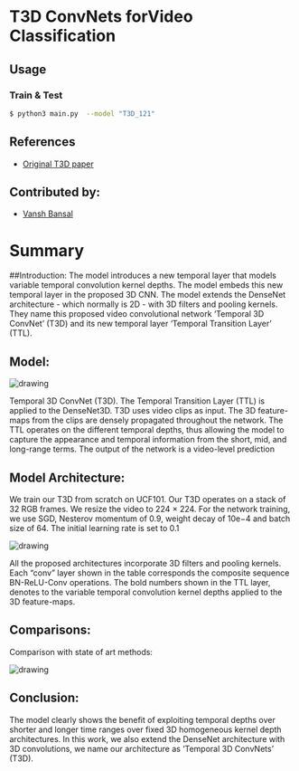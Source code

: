 # T3D ConvNets forVideo Classification

## Usage
### Train & Test
```bash
$ python3 main.py  --model "T3D_121" 
```

## References
* [Original T3D paper](https://arxiv.org/pdf/1711.08200.pdf)

## Contributed by:
* [Vansh Bansal](https://github.com/vanshbansal1505/)

# Summary

##Introduction:
The model introduces a new temporal layer that models variable temporal convolution kernel depths. The model embeds this new temporal layer in the proposed 3D CNN. The model extends
the DenseNet architecture - which normally is 2D - with 3D
filters and pooling kernels. They name this proposed video
convolutional network ‘Temporal 3D ConvNet’ (T3D) and
its new temporal layer ‘Temporal Transition Layer’ (TTL).

## Model:

<img src="https://d3i71xaburhd42.cloudfront.net/f5ce640bbb9d6417fd0853ed88a9e7b93d72910d/3-Figure1-1.png" alt="drawing">



Temporal 3D ConvNet (T3D). The Temporal Transition Layer (TTL) is applied to the DenseNet3D. T3D uses
video clips as input. The 3D feature-maps from the clips are densely propagated throughout the network. The TTL operates
on the different temporal depths, thus allowing the model to capture the appearance and temporal information from the short,
mid, and long-range terms. The output of the network is a video-level prediction

## Model Architecture:

We train our T3D from scratch
on UCF101. Our T3D operates on a stack of 32 RGB
frames. We resize the video to  224 × 224. For the network training, we use SGD, Nesterov momentum of 0.9, weight decay
of 10e−4
and batch size of 64. The initial learning rate is
set to 0.1

<img src ="https://d3i71xaburhd42.cloudfront.net/f5ce640bbb9d6417fd0853ed88a9e7b93d72910d/5-Table1-1.png" alt="drawing">


All the proposed architectures incorporate 3D filters and pooling
kernels. Each “conv” layer shown in the table corresponds the composite sequence BN-ReLU-Conv operations. The bold
numbers shown in the TTL layer, denotes to the variable temporal convolution kernel depths applied to the 3D feature-maps.


## Comparisons:

Comparison with state of art methods:

<img src="https://d3i71xaburhd42.cloudfront.net/f5ce640bbb9d6417fd0853ed88a9e7b93d72910d/6-Table4-1.png" alt="drawing">

## Conclusion:
The model clearly shows the benefit of exploiting temporal depths over shorter and longer time ranges
over fixed 3D homogeneous kernel depth architectures. In
this work, we also extend the DenseNet architecture with
3D convolutions, we name our architecture as ‘Temporal
3D ConvNets’ (T3D).
